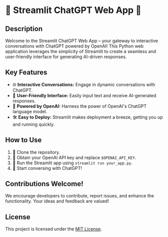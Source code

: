 # 🤖 Streamlit ChatGPT Web App 🧠

## Description
Welcome to the Streamlit ChatGPT Web App – your gateway to interactive conversations with ChatGPT powered by OpenAI! This Python web application leverages the simplicity of Streamlit to create a seamless and user-friendly interface for generating AI-driven responses.

## Key Features
- 🌐 **Interactive Conversations:** Engage in dynamic conversations with ChatGPT.
- 📝 **User-Friendly Interface:** Easily input text and receive AI-generated responses.
- 🚀 **Powered by OpenAI:** Harness the power of OpenAI's ChatGPT language model.
- 🛠️ **Easy to Deploy:** Streamlit makes deployment a breeze, getting you up and running quickly.

## How to Use
1. 🚀 Clone the repository.
2. 🔑 Obtain your OpenAI API key and replace `$OPENAI_API_KEY`.
3. 🏃 Run the Streamlit app using `streamlit run your_app.py`.
4. 🎉 Start conversing with ChatGPT!

## Contributions Welcome!
We encourage developers to contribute, report issues, and enhance the functionality. Your ideas and feedback are valued!

## License
This project is licensed under the [MIT License](link-to-license).


